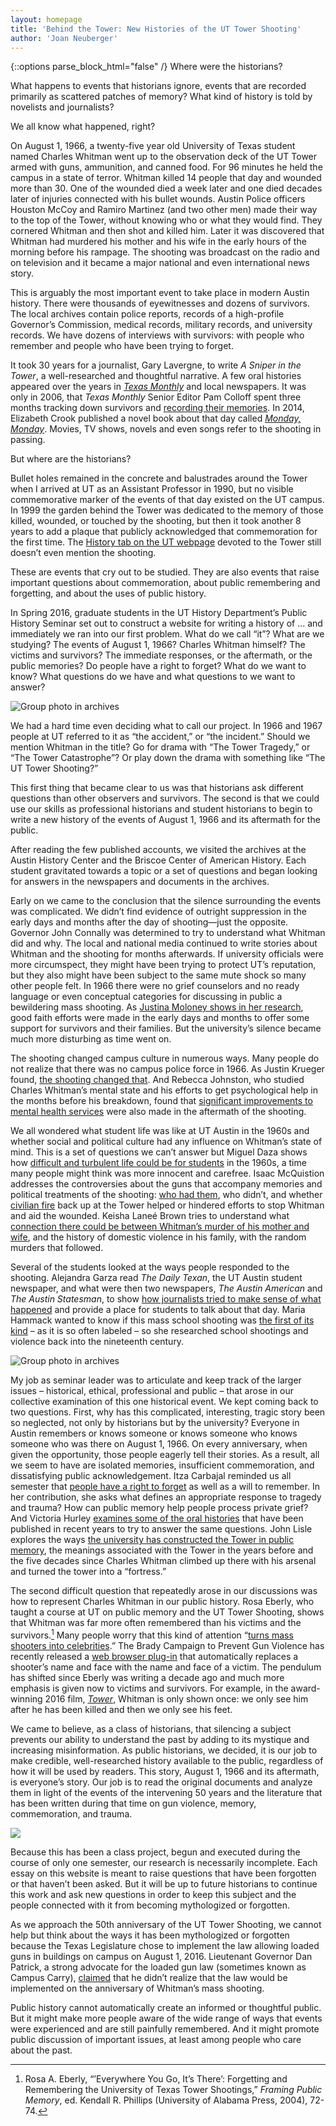 ```yaml
---
layout: homepage
title: 'Behind the Tower: New Histories of the UT Tower Shooting'
author: 'Joan Neuberger'
---
```

{::options parse_block_html="false" /}
Where were the historians?

What happens to events that historians ignore, events that are recorded primarily as scattered patches of memory? What kind of history is told by novelists and journalists?

We all know what happened, right?  

On August 1, 1966, a twenty-five year old University of Texas student named Charles Whitman went up to the observation deck of the UT Tower armed with guns, ammunition, and canned food. For 96 minutes he held the campus in a state of terror. Whitman killed 14 people that day and wounded more than 30. One of the wounded died a week later and one died decades later of injuries connected with his bullet wounds. Austin Police officers Houston McCoy and Ramiro Martinez (and two other men) made their way to the top of the Tower, without knowing who or what they would find. They cornered Whitman and then shot and killed him. Later it was discovered that Whitman had murdered his mother and his wife in the early hours of the morning before his rampage. The shooting was broadcast on the radio and on television and it became a major national and even international news story.

This is arguably the most important event to take place in modern Austin history.  There were thousands of eyewitnesses and dozens of survivors. The local archives contain police reports, records of a high-profile Governor’s Commission, medical records, military records, and university records. We have dozens of interviews with survivors: with people who remember and people who have been trying to forget.

It took 30 years for a journalist, Gary Lavergne, to write _A Sniper in the Tower_, a well-researched and thoughtful narrative. A few oral histories appeared over the years in [_Texas Monthly_][txmonthly] and local newspapers. It was only in 2006, that _Texas Monthly_ Senior Editor Pam Colloff spent three months tracking down survivors and [recording their memories][96minutes]. In 2014, Elizabeth Crook published a novel book about that day called [_Monday, Monday_][monday-monday]. Movies, TV shows, novels and even songs refer to the shooting in passing.

But where are the historians?

Bullet holes remained in the concrete and balustrades around the Tower when I arrived at UT as an Assistant Professor in 1990, but no visible commemorative marker of the events of that day existed on the UT campus. In 1999 the garden behind the Tower was dedicated to the memory of those killed, wounded, or touched by the shooting, but then it took another 8 years to add a plaque that publicly acknowledged that commemoration for the first time. The [History tab on the UT webpage][tower-history] devoted to the Tower still doesn’t even mention the shooting.

These are events that cry out to be studied. They are also events that raise important questions about commemoration, about public remembering and forgetting, and about the uses of public history.

In Spring 2016, graduate students in the UT History Department’s Public History Seminar set out to construct a website for writing a history of … and immediately we ran into our first problem.  What do we call “it”? What are we studying? The events of August 1, 1966? Charles Whitman himself? The victims and survivors? The immediate responses, or the aftermath, or the public memories? Do people have a right to forget? What do we want to know? What questions do we have and what questions to we want to answer?

<div class="full-width"><img src="{{ site.baseurl }}/images/homepage/group-photo-1.jpg" alt="Group photo in archives" /></div>

We had a hard time even deciding what to call our project. In 1966 and 1967 people at UT referred to it as “the accident,” or “the incident.” Should we mention Whitman in the title? Go for drama with “The Tower Tragedy,” or “The Tower Catastrophe”? Or play down the drama with something like “The UT Tower Shooting?”

This first thing that became clear to us was that historians ask different questions than other observers and survivors. The second is that we could use our skills as professional historians and student historians to begin to write a new history of the events of August 1, 1966 and its aftermath for the public.

After reading the few published accounts, we visited the archives at the Austin History Center and the Briscoe Center of American History. Each student gravitated towards a topic or a set of questions and began looking for answers in the newspapers and documents in the archives.

Early on we came to the conclusion that the silence surrounding the events was complicated. We didn’t find evidence of outright suppression in the early days and months after the day of shooting—just the opposite. Governor John Connally was determined to try to understand what Whitman did and why. The local and national media continued to write stories about Whitman and the shooting for months afterwards. If university officials were more circumspect, they might have been trying to protect UT’s reputation, but they also might have been subject to the same mute shock so many other people felt. In 1966 there were no grief counselors and no ready language or even conceptual categories for discussing in public a bewildering mass shooting. As [Justina Moloney shows in her research][moloney], good faith efforts were made in the early days and months to offer some support for survivors and their families. But the university’s silence became much more disturbing as time went on.

The shooting changed campus culture in numerous ways. Many people do not realize that there was no campus police force in 1966. As Justin Krueger found, [the shooting changed that][krueger]. And Rebecca Johnston, who studied Charles Whitman’s mental state and his efforts to get psychological help in the months before his breakdown, found that [significant improvements to mental health services][johnston] were also made in the aftermath of the shooting.

We all wondered what student life was like at UT Austin in the 1960s and whether social and political culture had any influence on Whitman’s state of mind. This is a set of questions we can’t answer but Miguel Daza shows how [difficult and turbulent life could be for students][daza] in the 1960s, a time many people might think was more innocent and carefree.  Isaac McQuistion addresses the controversies about the guns that accompany memories and political treatments of the shooting: [who had them][gun-culture], who didn’t, and whether [civilian fire][armed-civilians] back up at the Tower helped or hindered efforts to stop Whitman and aid the wounded. Keisha Laneé Brown tries to understand what [connection there could be between Whitman’s murder of his mother and wife][brown], and the history of domestic violence in his family, with the random murders that followed.

Several of the students looked at the ways people responded to the shooting. Alejandra Garza read _The Daily Texan_, the UT Austin student newspaper, and what were then two newspapers, _The Austin American_ and _The Austin Statesman_, to show [how journalists tried to make sense of what happened][garza] and provide a place for students to talk about that day. Maria Hammack wanted to know if this mass school shooting was [the first of its kind][hammack] – as it is so often labeled – so she researched school shootings and violence back into the nineteenth century.

<div class="full-width"><img src="{{ site.baseurl }}/images/homepage/group-photo-2.jpg" alt="Group photo in archives" /></div>

My job as seminar leader was to articulate and keep track of the larger issues – historical, ethical, professional and public – that arose in our collective examination of this one historical event.  We kept coming back to two questions. First, why has this complicated, interesting, tragic story been so neglected, not only by historians but by the university?  Everyone in Austin remembers or knows someone or knows someone who knows someone who was there on August 1, 1966. On every anniversary, when given the opportunity, those people eagerly tell their stories. As a result, all we seem to have are isolated memories, insufficient commemoration, and dissatisfying public acknowledgement. Itza Carbajal reminded us all semester that [people have a right to forget][carbajal] as well as a will to remember. In her contribution, she asks what defines an appropriate response to tragedy and trauma? How can public memory help people process private grief? And Victoria Hurley [examines some of the oral histories][hurley] that have been published in recent years to try to answer the same questions. John Lisle explores the ways [the university has constructed the Tower in public memory][lisle], the meanings associated with the Tower in the years before and the five decades since Charles Whitman climbed up there with his arsenal and turned the tower into a “fortress.”

The second difficult question that repeatedly arose in our discussions was how to represent Charles Whitman in our public history. Rosa Eberly, who taught a course at UT on public memory and the UT Tower Shooting, shows that Whitman was far more often remembered than his victims and the survivors.[^1]  Many people worry that this kind of attention “[turns mass shooters into celebrities][fame].” The Brady Campaign to Prevent Gun Violence has recently released a [web browser plug-in][plug-in] that automatically replaces a shooter’s name and face with the name and face of a victim. The pendulum has shifted since Eberly was writing a decade ago and much more emphasis is given now to victims and survivors. For example, in the award-winning 2016 film, [_Tower_][tower-film], Whitman is only shown once: we only see him after he has been killed and then we only see his feet.

We came to believe, as a class of historians, that silencing a subject prevents our ability to understand the past by adding to its mystique and increasing misinformation. As public historians, we decided, it is our job to make credible, well-researched history available to the public, regardless of how it will be used by readers. This story, August 1, 1966 and its aftermath, is everyone’s story. Our job is to read the original documents and analyze them in light of the events of the intervening 50 years and the literature that has been written during that time on gun violence, memory, commemoration, and trauma.

<div class="full-width"><img src="{{ site.baseurl }}/images/homepage/group-photo-3.jpg" /></div>

Because this has been a class project, begun and executed during the course of only one semester, our research is necessarily incomplete. Each essay on this website is meant to raise questions that have been forgotten or that haven’t been asked. But it will be up to future historians to continue this work and ask new questions in order to keep this subject and the people connected with it from becoming mythologized or forgotten.

As we approach the 50th anniversary of the UT Tower Shooting, we cannot help but think about the ways it has been mythologized or forgotten because the Texas Legislature chose to implement the law allowing loaded guns in buildings on campus on August 1, 2016. Lieutenant Governor Dan Patrick, a strong advocate for the loaded gun law (sometimes known as Campus Carry), [claimed][campus-carry] that he didn’t realize that the law would be implemented on the anniversary of Whitman’s mass shooting.

Public history cannot automatically create an informed or thoughtful public. But it might make more people aware of the wide range of ways that events were experienced and are still painfully remembered. And it might promote public discussion of important issues, at least among people who care about the past.

[^1]: Rosa A. Eberly, “’Everywhere You Go, It’s There’: Forgetting and Remembering the University of Texas Tower Shootings,” _Framing Public Memory_, ed. Kendall R. Phillips (University of Alabama Press, 2004), 72-74.

[txmonthly]: http://www.texasmonthly.com/?s=Whitman
[96minutes]: http://www.texasmonthly.com/articles/96-minutes/
[monday-monday]: http://us.macmillan.com/mondaymonday/elizabethcrook
[tower-history]: http://tower.utexas.edu/history/
[moloney]: tk
[krueger]: tk
[johnston]: tk
[daza]: tk
[gun-culture]: tk
[armed-civilians]: tk
[brown]: tk
[garza]: tk
[hammack]: tk
[carbajal]: tk
[hurley]: tk
[lisle]: tk
[fame]: https://www.washingtonpost.com/news/local/wp/2016/04/27/want-to-delete-mass-killers-names-from-the-internet-the-brady-campaign-has-an-app-for-that/
[plug-in]: https://chrome.google.com/webstore/detail/zero-minutes-of-fame/nnagcddidgaecaalfhpcnkofldafahce
[tower-film]: http://www.towerdocumentary.com
[campus-carry]: https://www.texastribune.org/2015/10/16/patrick-makes-spirited-pitch-conservative-governme/

